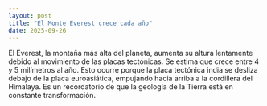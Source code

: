 ```yaml
---
layout: post
title: "El Monte Everest crece cada año"
date: 2025-09-26
---
```

El Everest, la montaña más alta del planeta, aumenta su altura lentamente debido al movimiento de las placas tectónicas. Se estima que crece entre 4 y 5 milímetros al año. Esto ocurre porque la placa tectónica india se desliza debajo de la placa euroasiática, empujando hacia arriba a la cordillera del Himalaya. Es un recordatorio de que la geología de la Tierra está en constante transformación.
